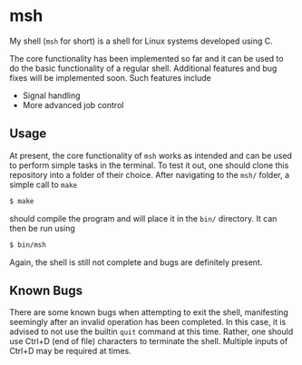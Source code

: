 # msh
My shell (`msh` for short) is a shell for Linux systems developed using C. 

The core functionality has been implemented so far and it can be used to do the basic functionality of a regular shell. Additional features and bug fixes will be implemented soon. Such features include 

- Signal handling
- More advanced job control 

## Usage 

At present, the core functionality of `msh` works as intended and can be used to perform simple tasks in the terminal. To test it out, one should clone this repository into a folder of their choice. After navigating to the `msh/` folder, a simple call to `make` 

```bash
$ make
```

should compile the program and will place it in the `bin/` directory. It can then be run using 

```bash 
$ bin/msh 
```

Again, the shell is still not complete and bugs are definitely present. 

## Known Bugs 

There are some known bugs when attempting to exit the shell, manifesting seemingly after an invalid operation has been completed. In this case, it is advised to not use the builtin `quit` command at this time. Rather, one should use Ctrl+D (end of file) characters to terminate the shell. Multiple inputs of Ctrl+D may be required at times. 

